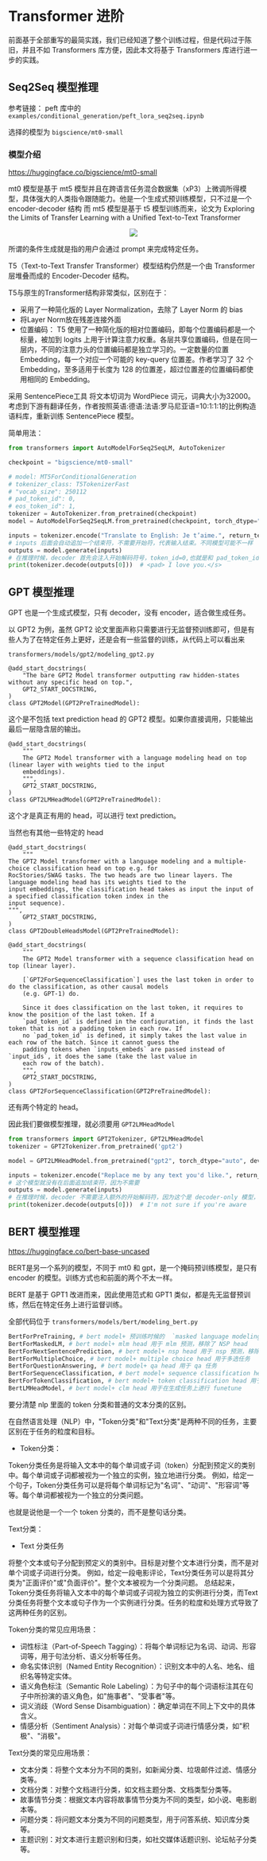 # Transformer 进阶

前面基于全部重写的最简实践，我们已经知道了整个训练过程，但是代码过于陈旧，并且不如 Transformers 库方便，因此本文将基于 Transformers 库进行进一步的实践。

## Seq2Seq 模型推理

参考链接： peft 库中的 `examples/conditional_generation/peft_lora_seq2seq.ipynb`

选择的模型为 `bigscience/mt0-small`

### 模型介绍

https://huggingface.co/bigscience/mt0-small

mt0 模型是基于 mt5 模型并且在跨语言任务混合数据集（xP3）上微调所得模型，具体强大的人类指令跟随能力。他是一个生成式预训练模型，只不过是一个 encoder-decoder 结构
而 mt5 模型是基于 t5 模型训练而来，论文为 Exploring the Limits of Transfer Learning with a Unified Text-to-Text Transformer

<div align=center>
<img src="https://github.com/QwenLM/Qwen-7B/assets/17425982/ae3ea4a2-874e-41b0-bc44-e226797c9665"/>
</div>

所谓的条件生成就是指的用户会通过 prompt 来完成特定任务。

T5（Text-to-Text Transfer Transformer）模型结构仍然是一个由 Transformer 层堆叠而成的 Encoder-Decoder 结构。

T5与原生的Transformer结构非常类似，区别在于：

- 采用了一种简化版的 Layer Normalization，去除了 Layer Norm 的 bias
- 将Layer Norm放在残差连接外面
- 位置编码： T5 使用了一种简化版的相对位置编码，即每个位置编码都是一个标量，被加到 logits 上用于计算注意力权重。各层共享位置编码，但是在同一层内，不同的注意力头的位置编码都是独立学习的。一定数量的位置Embedding，每一个对应一个可能的 key-query 位置差。作者学习了 32 个 Embedding，至多适用于长度为 128 的位置差，超过位置差的位置编码都使用相同的 Embedding。

采用 SentencePiece工具 将文本切词为 WordPiece 词元，词典大小为32000。考虑到下游有翻译任务，作者按照英语:德语:法语:罗马尼亚语=10:1:1:1的比例构造语料库，重新训练 SentencePiece 模型。

简单用法：

```python
from transformers import AutoModelForSeq2SeqLM, AutoTokenizer

checkpoint = "bigscience/mt0-small"

# model: MT5ForConditionalGeneration
# tokenizer_class: T5TokenizerFast
# "vocab_size": 250112
# pad_token_id": 0,
# eos_token_id": 1,
tokenizer = AutoTokenizer.from_pretrained(checkpoint)
model = AutoModelForSeq2SeqLM.from_pretrained(checkpoint, torch_dtype="auto", device_map="auto")

inputs = tokenizer.encode("Translate to English: Je t’aime.", return_tensors="pt").to("cuda")
# inputs 后面会自动追加一个结束符，不需要开始符，代表输入结束。不同模型可能不一样
outputs = model.generate(inputs)
# 在推理时候，decoder 首先会注入开始解码符号，token_id=0,也就是和 pad_token_id 一样，所以输出的第一个 token 是 <pad>
print(tokenizer.decode(outputs[0]))  # <pad> I love you.</s>
```

## GPT 模型推理
GPT 也是一个生成式模型，只有 decoder，没有 encoder，适合做生成任务。

以 GPT2 为例，虽然 GPT2 论文里面声称只需要进行无监督预训练即可，但是有些人为了在特定任务上更好，还是会有一些监督的训练，从代码上可以看出来

`transformers/models/gpt2/modeling_gpt2.py`


```text
@add_start_docstrings(
    "The bare GPT2 Model transformer outputting raw hidden-states without any specific head on top.",
    GPT2_START_DOCSTRING,
)
class GPT2Model(GPT2PreTrainedModel):
```

这个是不包括 text prediction head 的 GPT2 模型。如果你直接调用，只能输出最后一层隐含层的输出。

```text
@add_start_docstrings(
    """
    The GPT2 Model transformer with a language modeling head on top (linear layer with weights tied to the input
    embeddings).
    """,
    GPT2_START_DOCSTRING,
)
class GPT2LMHeadModel(GPT2PreTrainedModel):
```

这个才是真正有用的 head，可以进行 text prediction。

当然也有其他一些特定的 head

```text
@add_start_docstrings(
    """
The GPT2 Model transformer with a language modeling and a multiple-choice classification head on top e.g. for
RocStories/SWAG tasks. The two heads are two linear layers. The language modeling head has its weights tied to the
input embeddings, the classification head takes as input the input of a specified classification token index in the
input sequence).
""",
    GPT2_START_DOCSTRING,
)
class GPT2DoubleHeadsModel(GPT2PreTrainedModel):
```

```text
@add_start_docstrings(
    """
    The GPT2 Model transformer with a sequence classification head on top (linear layer).

    [`GPT2ForSequenceClassification`] uses the last token in order to do the classification, as other causal models
    (e.g. GPT-1) do.

    Since it does classification on the last token, it requires to know the position of the last token. If a
    `pad_token_id` is defined in the configuration, it finds the last token that is not a padding token in each row. If
    no `pad_token_id` is defined, it simply takes the last value in each row of the batch. Since it cannot guess the
    padding tokens when `inputs_embeds` are passed instead of `input_ids`, it does the same (take the last value in
    each row of the batch).
    """,
    GPT2_START_DOCSTRING,
)
class GPT2ForSequenceClassification(GPT2PreTrainedModel):
```

还有两个特定的 head。

因此我们要做模型推理，就必须要用 `GPT2LMHeadModel`

```python
from transformers import GPT2Tokenizer, GPT2LMHeadModel
tokenizer = GPT2Tokenizer.from_pretrained('gpt2')

model = GPT2LMHeadModel.from_pretrained("gpt2", torch_dtype="auto", device_map="auto")

inputs = tokenizer.encode("Replace me by any text you'd like.", return_tensors="pt").to("cuda")
# 这个模型就没有在后面追加结束符，因为不需要
outputs = model.generate(inputs)
# 在推理时候，decoder 不需要注入额外的开始解码符，因为这个是 decoder-only 模型，直接基于前面的输入进行预测解码即可
print(tokenizer.decode(outputs[0]))  # I'm not sure if you're aware
```

## BERT 模型推理

https://huggingface.co/bert-base-uncased  

BERT是另一个系列的模型，不同于 mt0 和 gpt，是一个掩码预训练模型，是只有 encoder 的模型。训练方式也和前面的两个不太一样。

BERT 是基于 GPT1 改进而来，因此使用范式和 GPT1 类似，都是先无监督预训练，然后在特定任务上进行监督训练。

全部代码位于 `transformers/models/bert/modeling_bert.py`

```python
BertForPreTraining, # bert model+ 预训练时候的  `masked language modeling` head and a `next sentence prediction (classification)` head
BertForMaskedLM, # bert model+ mlm head 用于 mlm 预测，移除了 NSP head
BertForNextSentencePrediction, # bert model+ nsp head 用于 nsp 预测，移除了 MLM head
BertForMultipleChoice, # bert model+ multiple choice head 用于多选任务
BertForQuestionAnswering, # bert model+ qa head 用于 qa 任务
BertForSequenceClassification, # bert model+ sequence classification head 用于 句子分类
BertForTokenClassification, # bert model+ token classification head 用于 token 分类
BertLMHeadModel, # bert model+ clm head 用于在生成任务上进行 funetune
```

要分清楚 nlp 里面的 token 分类和普通的文本分类的区别。

在自然语言处理（NLP）中，"Token分类"和"Text分类"是两种不同的任务，主要区别在于任务的粒度和目标。

- Token分类：

Token分类任务是将输入文本中的每个单词或子词（token）分配到预定义的类别中。每个单词或子词都被视为一个独立的实例，独立地进行分类。
例如，给定一个句子，Token分类任务可以是将每个单词标记为"名词"、"动词"、"形容词"等等。每个单词都被视为一个独立的分类问题。

也就是说他是一个一个 token 分类的，而不是整句话分类。

Text分类：

- Text 分类任务

将整个文本或句子分配到预定义的类别中。目标是对整个文本进行分类，而不是对单个词或子词进行分类。
例如，给定一段电影评论，Text分类任务可以是将其分类为"正面评价"或"负面评价"。整个文本被视为一个分类问题。
总结起来，Token分类任务将输入文本中的每个单词或子词视为独立的实例进行分类，而Text分类任务将整个文本或句子作为一个实例进行分类。任务的粒度和处理方式导致了这两种任务的区别。

Token分类的常见应用场景：

- 词性标注（Part-of-Speech Tagging）：将每个单词标记为名词、动词、形容词等，用于句法分析、语义分析等任务。
- 命名实体识别（Named Entity Recognition）：识别文本中的人名、地名、组织名等特定实体。
- 语义角色标注（Semantic Role Labeling）：为句子中的每个词语标注其在句子中所扮演的语义角色，如"施事者"、"受事者"等。
- 词义消歧（Word Sense Disambiguation）：确定单词在不同上下文中的具体含义。
- 情感分析（Sentiment Analysis）：对每个单词或子词进行情感分类，如"积极"、"消极"。

Text分类的常见应用场景：

- 文本分类：将整个文本分为不同的类别，如新闻分类、垃圾邮件过滤、情感分类等。
- 文档分类：对整个文档进行分类，如文档主题分类、文档类型分类等。
- 故事情节分类：根据文本内容将故事情节分类为不同的类型，如小说、电影剧本等。
- 问题分类：将问题文本分类为不同的问题类型，用于问答系统、知识库分类等。
- 主题识别：对文本进行主题识别和归类，如社交媒体话题识别、论坛帖子分类等。

